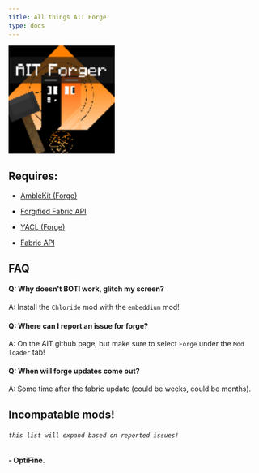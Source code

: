 ```yaml
---
title: All things AIT Forge!
type: docs
---
```


![Forge](images/forge.png)

## Requires:
- [AmbleKit (Forge)](https://modrinth.com/mod/amblekit/versions?l=forge)

- [Forgified Fabric API](https://modrinth.com/mod/forgified-fabric-api/versions)

- [YACL (Forge)](https://modrinth.com/mod/yacl/versions?l=forge)

- [Fabric API](https://modrinth.com/mod/fabric-api/versions?g=1.20.1)

## FAQ

#### Q: Why doesn't BOTI work, glitch my screen?
A: Install the `Chloride` mod with the `embeddium` mod!


#### Q: Where can I report an issue for forge?
A: On the AIT github page, but make sure to select `Forge` under the `Mod loader` tab!

#### Q: When will forge updates come out?
A: Some time after the fabric update (could be weeks, could be months).


## Incompatable mods!
###### `this list will expand based on reported issues!`

#### - OptiFine.

